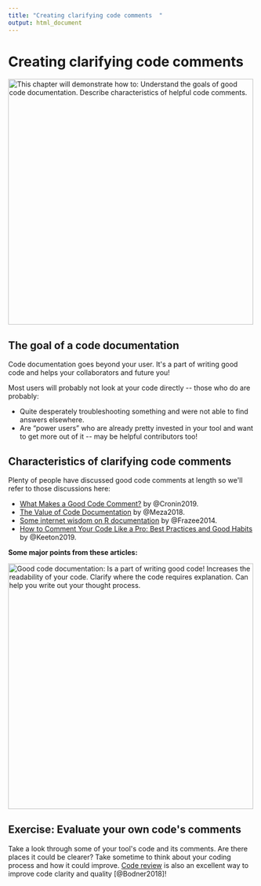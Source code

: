 ```yaml
---
title: "Creating clarifying code comments  "
output: html_document
---
```


# Creating clarifying code comments

<img src="https://docs.google.com/presentation/d/1cd434bkLer_CJ04GzpsZwzeEA9gjc5Ho6QimiHPbyEg/export/png?id=1cd434bkLer_CJ04GzpsZwzeEA9gjc5Ho6QimiHPbyEg&pageid=gd422c5de97_0_54" width="500" height="500" alt="This chapter will demonstrate how to: Understand the goals of good code documentation. Describe characteristics of helpful code comments."/>

## The goal of a code documentation

Code documentation goes beyond your user.
It's a part of writing good code and helps your collaborators and future you!

Most users will probably not look at your code directly -- those who do are probably:

- Quite desperately troubleshooting something and were not able to find answers elsewhere.
- Are “power users” who are already pretty invested in your tool and want to get more out of it -- may be helpful contributors too!

## Characteristics of clarifying code comments

Plenty of people have discussed good code comments at length so we'll refer to those discussions here:

- [What Makes a Good Code Comment?](https://itnext.io/what-makes-a-good-code-comment-5267debd2c24) by @Cronin2019.  
- [The Value of Code Documentation](https://www.olioapps.com/blog/the-value-of-code-documentation/) by @Meza2018.  
- [Some internet wisdom on R documentation](http://alyssafrazee.com/2014/04/20/rdocs.html) by @Frazee2014.  
- [How to Comment Your Code Like a Pro: Best Practices and Good Habits](https://www.elegantthemes.com/blog/wordpress/how-to-comment-your-code-like-a-pro-best-practices-and-good-habits) by @Keeton2019.  

**Some major points from these articles:**

<img src="https://docs.google.com/presentation/d/1cd434bkLer_CJ04GzpsZwzeEA9gjc5Ho6QimiHPbyEg/export/png?id=1cd434bkLer_CJ04GzpsZwzeEA9gjc5Ho6QimiHPbyEg&pageid=gcdcbd8d802_0_132" width="500" height="500" alt="Good code documentation: Is a part of writing good code! Increases the readability of your code. Clarify where the code requires explanation. Can help you write out your thought process."/>

## Exercise: Evaluate your own code's comments

Take a look through some of your tool's code and its comments.
Are there places it could be clearer?
Take sometime to think about your coding process and how it could improve.
[Code review](https://simpleprogrammer.com/why-code-reviews-make-better-code-teams/) is also an excellent way to improve code clarity and quality [@Bodner2018]!
